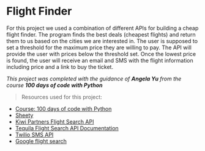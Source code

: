 # Flight Finder

For this project we used a combination of different APIs for building a cheap flight finder. 
The program finds the best deals (cheapest flights) and return them to us based on the cities we are interested in.
The user is supposed to set a threshold for the maximum price they are willing to pay. The API will provide the user with prices below the threshold set. 
Once the lowest price is found, the user will receive an email and SMS with the flight information including price and a link to buy the ticket. 

*This project was completed with the guidance of **Angela Yu** from the course **100 days of code with Python***

> Resources used for this project:

- [Course: 100 days of code with Python](https://www.udemy.com/course/100-days-of-code)
- [Sheety](https://sheety.co/)
- [Kiwi Partners Flight Search API](https://partners.kiwi.com/)
- [Tequila Flight Search API Documentation](https://tequila.kiwi.com/portal/docs/tequila_api)
- [Twilio SMS API](https://www.twilio.com/docs/sms)
- [Google flight search](https://www.google.com/travel/flights)
